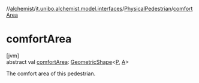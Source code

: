//[alchemist](../../../index.md)/[it.unibo.alchemist.model.interfaces](../index.md)/[PhysicalPedestrian](index.md)/[comfortArea](comfort-area.md)

# comfortArea

[jvm]\
abstract val [comfortArea](comfort-area.md): [GeometricShape](../../it.unibo.alchemist.model.interfaces.geometry/-geometric-shape/index.md)<[P](index.md), [A](index.md)>

The comfort area of this pedestrian.

